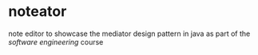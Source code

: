 # noteator
note editor to showcase the mediator design pattern in java as part of the _software engineering_ course
